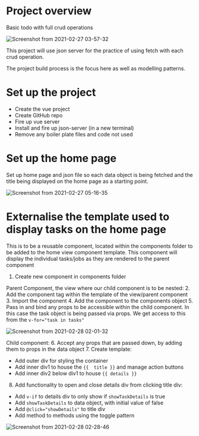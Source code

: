 # Project overview

Basic todo with full crud operations

![Screenshot from 2021-02-27 03-57-32](https://user-images.githubusercontent.com/73107656/109374811-f92cba00-78af-11eb-8596-332e2ba5ff73.png)

This project will use json server for the practice of using fetch with each crud operation.

The project build process is the focus here as well as modelling patterns.

# Set up the project 

- Create the vue project
- Create GitHub repo
- Fire up vue server
- Install and fire up json-server (in a new terminal)
- Remove any boiler plate files and code not used

# Set up the home page 

Set up home page and json file so each data object is being fetched and the title being displayed on the home page as a starting point.

![Screenshot from 2021-02-27 05-16-35](https://user-images.githubusercontent.com/73107656/109376215-fd120980-78ba-11eb-9cb3-a0ddcfdb3408.png)

# Externalise the template used to display tasks on the home page

This is to be a reusable component, located within the components folder to be added to the home view component template.  This component will display the individual tasks/jobs as they are rendered to the parent component

1. Create new component in components folder

Parent Component, the view where our child component is to be nested:
2. Add the component tag within the template of the view/parent component 
3. Import the component 
4. Add the component to the components object 
5. Pass in and bind any props to be accessible within the child component. In this case the task object is being passed via props.  We get access to this from the `v-for="task in tasks"`  

![Screenshot from 2021-02-28 02-01-32](https://user-images.githubusercontent.com/73107656/109405490-ef1ac200-7968-11eb-8464-a3a116793032.png)

Child component:
6. Accept any props that are passed down, by adding them to props in the data object
7. Create template:
- Add outer div for styling the container
- Add inner div1 to house the `{{  title }}` and manage action buttons
- Add inner div2 below div1 to house `{{ details }}`

8. Add functionality to open and close details div from clicking title div:
- Add `v-if` to details div to only show if `showTaskDetails` is true
- Add `showTaskDetails` to data object, with initial value of false
- Add `@click="showDetails"` to title div
- Add method to methods using the toggle pattern

![Screenshot from 2021-02-28 02-28-46](https://user-images.githubusercontent.com/73107656/109405904-b4b32400-796c-11eb-96c5-ae04156a8c51.png)

